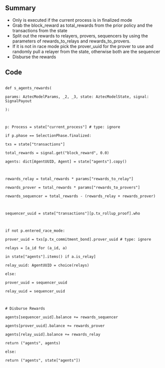 ## Summary
- Only is executed if the current process is in finalized mode
- Grab the block_reward as total_rewards from the prior policy and the transactions from the state
- Split out the rewards to relayers, provers, sequencers by using the parameters of rewards_to_relays and rewards_to_provers.
- If it is not in race mode pick the prover_uuid for the prover to use and randomly pull a relayer from the state, otherwise both are the sequencer
- Disburse the rewards

## Code

<pre lang="python"><code>
def s_agents_rewards(

params: AztecModelParams, _2, _3, state: AztecModelState, signal: SignalPayout

):

  

p: Process = state["current_process"] # type: ignore

if p.phase == SelectionPhase.finalized:

txs = state["transactions"]

total_rewards = signal.get("block_reward", 0.0)

agents: dict[AgentUUID, Agent] = state["agents"].copy()

  

rewards_relay = total_rewards * params["rewards_to_relay"]

rewards_prover = total_rewards * params["rewards_to_provers"]

rewards_sequencer = total_rewards - (rewards_relay + rewards_prover)

  

sequencer_uuid = state["transactions"][p.tx_rollup_proof].who

  

if not p.entered_race_mode:

prover_uuid = txs[p.tx_commitment_bond].prover_uuid # type: ignore

relays = [a_id for (a_id, a)

in state["agents"].items() if a.is_relay]

relay_uuid: AgentUUID = choice(relays)

else:

prover_uuid = sequencer_uuid

relay_uuid = sequencer_uuid

  

# Disburse Rewards

agents[sequencer_uuid].balance += rewards_sequencer

agents[prover_uuid].balance += rewards_prover

agents[relay_uuid].balance += rewards_relay

return ("agents", agents)

else:

return ("agents", state["agents"])
</code></pre>